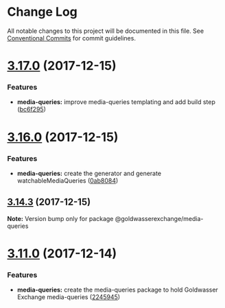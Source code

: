 # Change Log

All notable changes to this project will be documented in this file.
See [Conventional Commits](https://conventionalcommits.org) for commit guidelines.

<a name="3.17.0"></a>
# [3.17.0](https://github.com/goldwasserexchange/javascript/tree/master/packages/media-queries/compare/v3.16.0...v3.17.0) (2017-12-15)


### Features

* **media-queries:** improve media-queries templating and add build step ([bc6f295](https://github.com/goldwasserexchange/javascript/tree/master/packages/media-queries/commit/bc6f295))




<a name="3.16.0"></a>
# [3.16.0](https://github.com/goldwasserexchange/javascript/tree/master/packages/media-queries/compare/v3.15.3...v3.16.0) (2017-12-15)


### Features

* **media-queries:** create the generator and generate watchableMediaQueries ([0ab8084](https://github.com/goldwasserexchange/javascript/tree/master/packages/media-queries/commit/0ab8084))




<a name="3.14.3"></a>
## [3.14.3](https://github.com/goldwasserexchange/javascript/tree/master/packages/media-queries/compare/v3.14.2...v3.14.3) (2017-12-15)




**Note:** Version bump only for package @goldwasserexchange/media-queries

<a name="3.11.0"></a>
# [3.11.0](https://github.com/goldwasserexchange/javascript/compare/v3.10.0...v3.11.0) (2017-12-14)


### Features

* **media-queries:** create the media-queries package to hold Goldwasser Exchange media-queries ([2245945](https://github.com/goldwasserexchange/javascript/commit/2245945))
